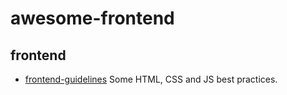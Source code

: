 ﻿# awesome-frontend
## frontend
* [frontend-guidelines](https://github.com/bendc/frontend-guidelines)
  Some HTML, CSS and JS best practices.
